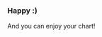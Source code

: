 ### Happy :)

And you can enjoy your chart!

<div id="line-garbage" class="demo"></div>
<script src="/react-d3-example/dist/min/es5/line_garbage.min.js"></script>
